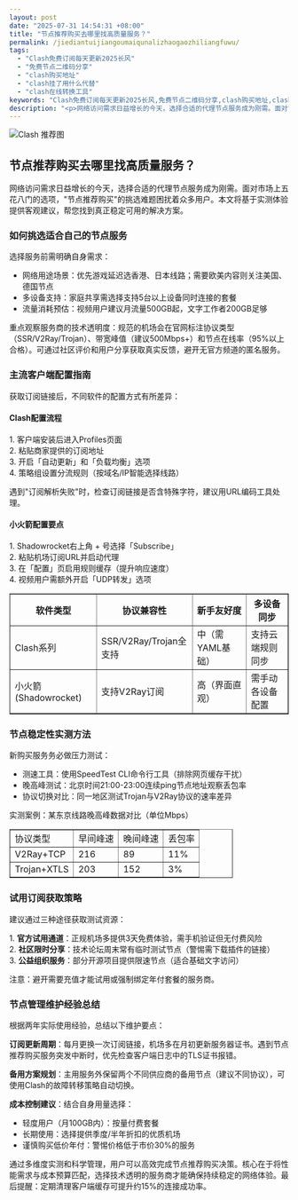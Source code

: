```yaml
---
layout: post
date: "2025-07-31 14:54:31 +08:00"
title: "节点推荐购买去哪里找高质量服务？"
permalink: /jiediantuijiangoumaiqunalizhaogaozhiliangfuwu/
tags:
  - "Clash免费订阅每天更新2025长风"
  - "免费节点二维码分享"
  - "clash购买地址"
  - "clash挂了用什么代替"
  - "clash在线转换工具"
keywords: "Clash免费订阅每天更新2025长风,免费节点二维码分享,clash购买地址,clash挂了用什么代替,clash在线转换工具"
description: "<p>网络访问需求日益增长的今天，选择合适的代理节点服务成为刚需。面对市场上五花八门的选项，节点推荐购买的挑选难题困扰着众多用户。本文将基于实测体验提供客观建议，帮您找到真正稳定可用的解决方案。</p>"
---
```


![Clash 推荐图](https://clashjd.github.io/assets/img/clash节点推荐.png)

## 节点推荐购买去哪里找高质量服务？

<p>网络访问需求日益增长的今天，选择合适的代理节点服务成为刚需。面对市场上五花八门的选项，"节点推荐购买"的挑选难题困扰着众多用户。本文将基于实测体验提供客观建议，帮您找到真正稳定可用的解决方案。</p>
<h3>如何挑选适合自己的节点服务</h3>
<p>选择服务前需明确自身需求：
<ul>
<li>网络用途场景：优先游戏延迟选香港、日本线路；需要欧美内容则关注美国、德国节点</li>
<li>多设备支持：家庭共享需选择支持5台以上设备同时连接的套餐</li>
<li>流量消耗预估：视频用户建议月流量500GB起，文字工作者200GB足够</li>
</ul>
<p>重点观察服务商的技术透明度：规范的机场会在官网标注协议类型（SSR/V2Ray/Trojan）、带宽峰值（建议500Mbps+）和节点在线率（95%以上合格）。可通过社区评价和用户分享获取真实反馈，避开无官方频道的匿名服务。</p>
<h3>主流客户端配置指南</h3>
<p>获取订阅链接后，不同软件的配置方式有所差异：
<h4>Clash配置流程</h4>
<p>1. 客户端安装后进入Profiles页面<br>2. 粘贴商家提供的订阅地址<br>3. 开启「自动更新」和「负载均衡」选项<br>4. 策略组设置分流规则（按域名/IP智能选择线路）</p>
<p>遇到"订阅解析失败"时，检查订阅链接是否含特殊字符，建议用URL编码工具处理。</p>
<h4>小火箭配置要点</h4>
<p>1. Shadowrocket右上角 + 号选择「Subscribe」<br>2. 粘贴机场订阅URL并启动代理<br>3. 在「配置」页启用规则缓存（提升响应速度）<br>4. 视频用户需额外开启「UDP转发」选项</p>
<table border="1" style="width:100%">
<tr>
<th>软件类型</th>
<th>协议兼容性</th>
<th>新手友好度</th>
<th>多设备同步</th>
</tr>
<tr>
<td>Clash系列</td>
<td>SSR/V2Ray/Trojan全支持</td>
<td>中（需YAML基础）</td>
<td>支持云端规则同步</td>
</tr>
<tr>
<td>小火箭(Shadowrocket)</td>
<td>支持V2Ray订阅</td>
<td>高（界面直观）</td>
<td>需手动各设备配置</td>
</tr>
</table>
<h3>节点稳定性实测方法</h3>
<p>新购买服务务必做压力测试：
<ul>
<li>测速工具：使用SpeedTest CLI命令行工具（排除网页缓存干扰）</li>
<li>晚高峰测试：北京时间21:00-23:00连续ping节点地址观察丢包率</li>
<li>协议切换对比：同一地区测试Trojan与V2Ray协议的速率差异</li>
</ul>
<p>实测案例：某东京线路晚高峰数据对比（单位Mbps）</p>
<table border="1" style="width:80%">
<tr>
<td>协议类型</td>
<td>早间峰速</td>
<td>晚间峰速</td>
<td>丢包率</td>
</tr>
<tr>
<td>V2Ray+TCP</td>
<td>216</td>
<td>89</td>
<td>11%</td>
</tr>
<tr>
<td>Trojan+XTLS</td>
<td>203</td>
<td>152</td>
<td>3%</td>
</tr>
</table>
<h3>试用订阅获取策略</h3>
<p>建议通过三种途径获取测试资源：
<p>1. <strong>官方试用通道</strong>：正规机场多提供3天免费体验，需手机验证但无付费风险<br>2. <strong>社区限时分享</strong>：技术论坛周末常有临时测试节点（警惕需下载插件的链接）<br>3. <strong>公益组织服务</strong>：部分开源项目提供限速节点（适合基础文字访问）</p>
<p>注意：避开需要充值才能试用或强制绑定年付套餐的服务商。</p>
<h3>节点管理维护经验总结</h3>
<p>根据两年实际使用经验，总结以下维护要点：
<p><strong>订阅更新周期</strong>：每月更换一次订阅链接，机场多在月初更新服务器证书。遇到节点推荐购买服务突发中断时，优先检查客户端日志中的TLS证书报错。</p>
<p><strong>备用方案规划</strong>：主用服务外保留两个不同供应商的备用节点（建议不同协议），可使用Clash的故障转移策略自动切换。</p>
<p><strong>成本控制建议</strong>：结合自身用量选择：
<ul>
<li>轻度用户（月100GB内）：按量付费套餐</li>
<li>长期使用：选择提供季度/半年折扣的优质机场</li>
<li>谨慎购买低价年付：警惕价格低于市价30%的服务</li>
</ul>
<p>通过多维度实测和科学管理，用户可以高效完成节点推荐购买决策。核心在于将性能需求与成本预算匹配，选择技术透明的服务商才能确保持续稳定的网络体验。最后提醒：定期清理客户端缓存可提升约15%的连接成功率。</p>
